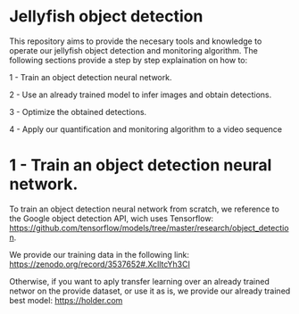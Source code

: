 # Jellyfish object detection

This repository aims to provide the necesary tools and knowledge to operate our jellyfish object detection and monitoring algorithm. The following sections provide a step by step explaination on how to:

1 - Train an object detection neural network.

2 - Use an already trained model to infer images and obtain detections.

3 - Optimize the obtained detections.

4 - Apply our quantification and monitoring algorithm to a video sequence

# 1 - Train an object detection neural network.

To train an object detection neural network from scratch, we reference to the Google object detection API, wich uses Tensorflow: https://github.com/tensorflow/models/tree/master/research/object_detection. 

We provide our training data in the following link: https://zenodo.org/record/3537652#.XclltcYh3CI

Otherwise, if you want to aply transfer learning over an already trained networ on the provide dataset, or use it as is, we provide our already trained best model: https://holder.com


